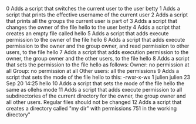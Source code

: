 0 Adds a script that switches the current user to the user betty
1 Adds a script that prints the effective username of the current user
2 Adds a script that prints all the groups the current user is part of
3 Adds a script that changes the owner of the file hello to the user betty
4 Adds a script that creates an empty file called hello
5 Adds a script that adds execute permission to the owner of the file hello
6 Adds a script that adds execute permission to the owner and the group owner, and read permission to other users, to the file hello
7 Adds a script that adds execution permission to the owner, the group owner and the other users, to the file hello
8 Adds a script that sets the permission to the file hello as follows:    Owner: no permission at all       Group: no permission at all    Other users: all the permissions
9 Adds a script that sets the mode of the file hello to this:  -rwxr-x-wx 1 julien julien 23 Sep 20 14:25 hello
10 Adds  a script that sets the mode of the file hello the same as ollehs mode
11 Adds a script that adds execute permission to all subdirectories of the current directory for the owner, the group owner and all other users. Regular files should not be changed
12 Adds a script that creates a directory called "my dir" with permissions 751 in the working directory"

